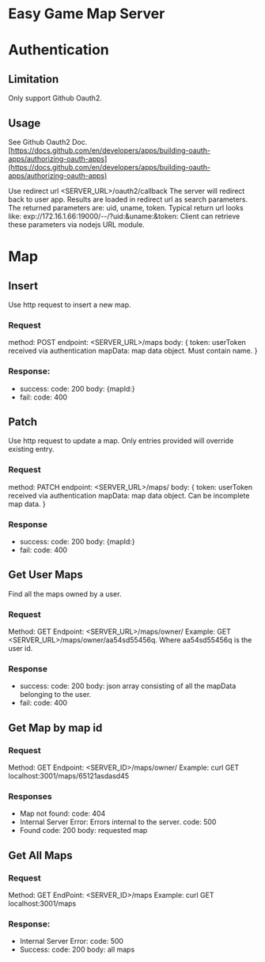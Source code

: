 # Easy Game Map Server

# Authentication
## Limitation
Only support Github Oauth2. 

## Usage
See Github Oauth2 Doc. [https://docs.github.com/en/developers/apps/building-oauth-apps/authorizing-oauth-apps](https://docs.github.com/en/developers/apps/building-oauth-apps/authorizing-oauth-apps)


Use redirect url <SERVER_URL>/oauth2/callback 
The server will redirect back to user app. Results are loaded in redirect url as search parameters. 
The returned parameters are: uid, uname, token. 
Typical return url looks like: exp://172.16.1.66:19000/--/?uid:<uid>&uname:<uname>&token:<token>
Client can retrieve these parameters via nodejs URL module.

# Map
## Insert
Use http request to insert a new map.
### Request
method: POST
endpoint: <SERVER_URL>/maps
body: {
    token: userToken received via authentication
    mapData: map data object. Must contain name. 
}
### Response:
* success: 
    code: 200
    body: {mapId:<mapId pointing to the map>}
* fail:
    code: 400

## Patch
Use http request to update a map. Only entries provided will override existing entry. 
### Request
method: PATCH
endpoint: <SERVER_URL>/maps/
body: {
    token: userToken received via authentication
    mapData: map data object. Can be incomplete map data.
}

### Response
* success:
code: 200
body: {mapId:<mapId pointing to the map>}
* fail:
code: 400

## Get User Maps
Find all the maps owned by a user. 

### Request
Method: GET
Endpoint: <SERVER_URL>/maps/owner/<user id>
Example: GET <SERVER_URL>/maps/owner/aa54sd55456q. Where aa54sd55456q is the user id. 

### Response
* success:
code: 200
body: json array consisting of all the mapData belonging to the user.
* fail:
code: 400

## Get Map by map id
### Request
Method: GET
Endpoint: <SERVER_ID>/maps/owner/<mapId>
Example: curl GET localhost:3001/maps/65121asdasd45

### Responses
* Map not found:
code: 404
* Internal Server Error:
Errors internal to the server.
code: 500
* Found
code: 200
body: requested map

## Get All Maps
### Request
Method: GET
EndPoint: <SERVER_ID>/maps
Example: curl GET localhost:3001/maps

### Response:
* Internal Server Error:
code: 500
* Success:
code: 200
body: all maps


